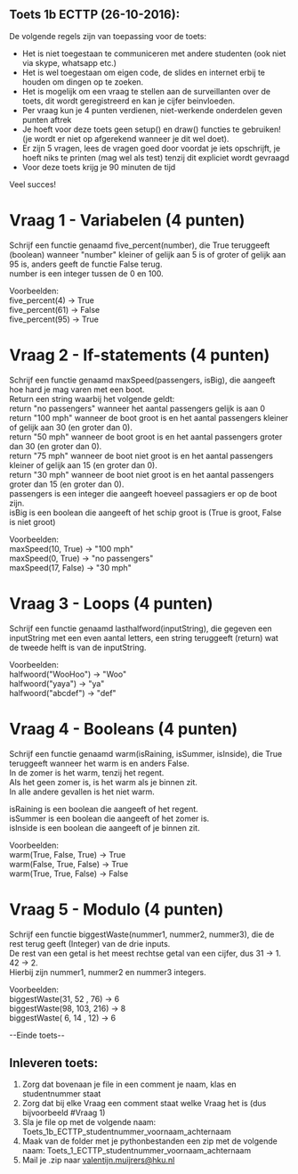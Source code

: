 ## Toets 1b ECTTP (26-10-2016):   
De volgende regels zijn van toepassing voor de toets:  
  
- Het is niet toegestaan te communiceren met andere studenten (ook niet via skype, whatsapp etc.)  
- Het is wel toegestaan om eigen code, de slides en internet erbij te houden om dingen op te zoeken.  
- Het is mogelijk om een vraag te stellen aan de surveillanten over de toets, dit wordt geregistreerd en kan je cijfer beinvloeden.  
- Per vraag kun je 4 punten verdienen, niet-werkende onderdelen geven punten aftrek
- Je hoeft voor deze toets geen setup() en draw() functies te gebruiken! (je wordt er niet op afgerekend wanneer je dit wel doet).
- Er zijn 5 vragen, lees de vragen goed door voordat je iets opschrijft, je hoeft niks te printen (mag wel als test) tenzij dit expliciet wordt gevraagd  
- Voor deze toets krijg je 90 minuten de tijd  
  
Veel succes!  
  
# Vraag 1 - Variabelen (4 punten) 
Schrijf een functie genaamd five_percent(number), die True teruggeeft (boolean) wanneer "number" kleiner of gelijk aan 5 is of groter of gelijk aan 95 is, anders geeft de functie False terug.  
number is een integer tussen de 0 en 100.  

Voorbeelden:    
five_percent(4) -> True    
five_percent(61) -> False    
five_percent(95) -> True    
 
# Vraag 2 - If-statements (4 punten)    
Schrijf een functie genaamd maxSpeed(passengers, isBig), die aangeeft hoe hard je mag varen met een boot.  
Return een string waarbij het volgende geldt:  
return "no passengers" wanneer het aantal passengers gelijk is aan 0  
return "100 mph" wanneer de boot groot is en het aantal passengers kleiner of gelijk aan 30 (en groter dan 0).  
return "50 mph" wanneer de boot groot is en het aantal passengers groter dan 30 (en groter dan 0).  
return "75 mph" wanneer de boot niet groot is en het aantal passengers kleiner of gelijk aan 15 (en groter dan 0).  
return "30 mph" wanneer de boot niet groot is en het aantal passengers groter dan 15 (en groter dan 0).  
passengers is een integer die aangeeft hoeveel passagiers er op de boot zijn.  
isBig is een boolean die aangeeft of het schip groot is (True is groot, False is niet groot)  

Voorbeelden:   
maxSpeed(10, True) -> "100 mph"  
maxSpeed(0, True) -> "no passengers"  
maxSpeed(17, False) -> "30 mph"   

	
# Vraag 3 - Loops (4 punten)  
Schrijf een functie genaamd lasthalfword(inputString), die gegeven een inputString met een even aantal letters, een string teruggeeft (return)
wat de tweede helft is van de inputString.    

Voorbeelden:  
halfwoord("WooHoo") -> "Woo"    
halfwoord("yaya") -> "ya"  
halfwoord("abcdef") -> "def"  
 
# Vraag 4 - Booleans  (4 punten)  
Schrijf een functie genaamd warm(isRaining, isSummer, isInside), die True teruggeeft wanneer het warm is en anders False.  
In de zomer is het warm, tenzij het regent.  
Als het geen zomer is, is het warm als je binnen zit.  
In alle andere gevallen is het niet warm.  

isRaining is een boolean die aangeeft of het regent.  
isSummer is een boolean die aangeeft of het zomer is.  
isInside is een boolean die aangeeft of je binnen zit.  

Voorbeelden:  
warm(True, False, True) -> True  
warm(False, True, False) -> True  
warm(True, True, False) -> False  
	
# Vraag 5 - Modulo (4 punten)  
Schrijf een functie biggestWaste(nummer1, nummer2, nummer3), die de rest terug geeft (Integer) van de drie inputs.  
De rest van een getal is het meest rechtse getal van een cijfer, dus 31 -> 1.  42 -> 2.  
Hierbij zijn nummer1, nummer2 en nummer3 integers.  

Voorbeelden:  
biggestWaste(31, 52 ,  76) -> 6  
biggestWaste(98, 103, 216) -> 8  
biggestWaste( 6, 14 ,  12) -> 6  

 
--Einde toets--  
   
## Inleveren toets:  
  
1. Zorg dat bovenaan je file in een comment je naam, klas en studentnummer staat  
2. Zorg dat bij elke Vraag een comment staat welke Vraag het is (dus bijvoorbeeld #Vraag 1)  
3. Sla je file op met de volgende naam: Toets_1b_ECTTP_studentnummer_voornaam_achternaam  
4. Maak van de folder met je pythonbestanden een zip met de volgende naam: Toets_1_ECTTP_studentnummer_voornaam_achternaam  
5. Mail je .zip naar valentijn.muijrers@hku.nl  


